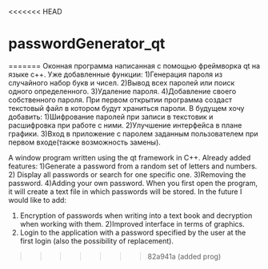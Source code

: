 <<<<<<< HEAD
# passwordGenerator_qt
=======
Оконная программа написанная с помощью фреймворка qt на языке с++.
Уже добавленные функции:
1)Генерация пароля из случайного набор букв и чисел.
2)Вывод всех паролей или поиск одного определенного.
3)Удаление пароля.
4)Добавление своего собственного пароля.
При первом открытии программа создаст текстовый файл в котором будут храниться пароли. 
В будущем хочу добавить:
1)Шифрование паролей при записи в текстовик и расшифровка при работе с ними.
2)Улучшение интерфейса в плане графики.
3)Вход в приложение с паролем заданным пользователем при первом входе(также возможность замены).

A window program written using the qt framework in C++.
Already added features:
1)Generate a password from a random set of letters and numbers.
2) Display all passwords or search for one specific one.
3)Removing the password.
4)Adding your own password.
When you first open the program, it will create a text file in which passwords will be stored. 
In the future I would like to add:
1) Encryption of passwords when writing into a text book and decryption when working with them.
2)Improved interface in terms of graphics.
3) Login to the application with a password specified by the user at the first login (also the possibility of replacement).
>>>>>>> 82a941a (added prog)
